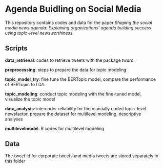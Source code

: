 # Agenda Buidling on Social Media
This repository contains codes and data for the paper *Shaping the social media news agenda: Explaining organizations’ agenda building success using topic-level newsworthiness*
## Scripts
**data_retrieval**: codes to retrieve tweets with the package *twarc*

**preprocessing**: steps to prepare the data for topic modeling

**topic_model_try**: fine tune the BERTopic model, compare the performance of BERTopic to LDA

**topic_modeling**: conduct topic modeling with the fine-tuned model, visualize the topic model

**data_analysis**: intercoder reliability for the manually coded topic-level newsfactor, prepare the dataset for multilevel modeling, descriptive analyses

**multilevelmodel**: R codes for multilevel modeling
## Data
The tweet id for corporate tweets and media tweets are stored separately in this folder
